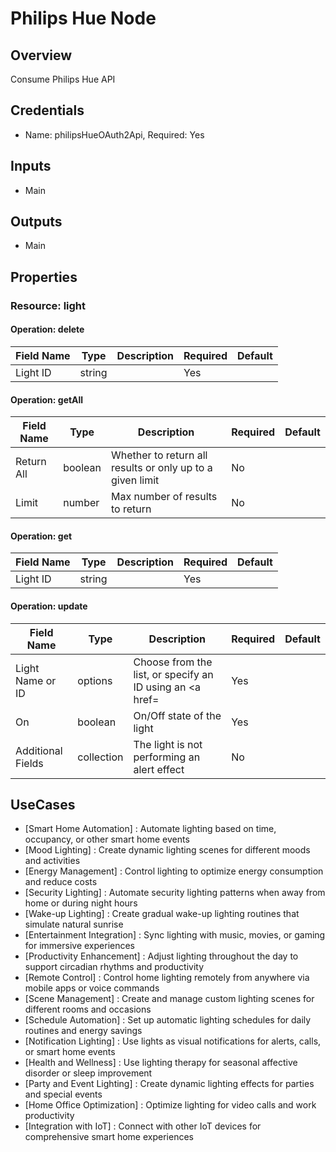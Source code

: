 # Philips Hue Node

## Overview

Consume Philips Hue API

## Credentials

- Name: philipsHueOAuth2Api, Required: Yes

## Inputs

- Main

## Outputs

- Main

## Properties

### Resource: light

#### Operation: delete

| Field Name | Type | Description | Required | Default |
|---|---|---|---|---|
| Light ID | string |  | Yes |  |

#### Operation: getAll

| Field Name | Type | Description | Required | Default |
|---|---|---|---|---|
| Return All | boolean | Whether to return all results or only up to a given limit | No |  |
| Limit | number | Max number of results to return | No |  |

#### Operation: get

| Field Name | Type | Description | Required | Default |
|---|---|---|---|---|
| Light ID | string |  | Yes |  |

#### Operation: update

| Field Name | Type | Description | Required | Default |
|---|---|---|---|---|
| Light Name or ID | options | Choose from the list, or specify an ID using an <a href= | Yes |  |
| On | boolean | On/Off state of the light | Yes |  |
| Additional Fields | collection | The light is not performing an alert effect | No |  |

## UseCases

- [Smart Home Automation] : Automate lighting based on time, occupancy, or other smart home events
- [Mood Lighting] : Create dynamic lighting scenes for different moods and activities
- [Energy Management] : Control lighting to optimize energy consumption and reduce costs
- [Security Lighting] : Automate security lighting patterns when away from home or during night hours
- [Wake-up Lighting] : Create gradual wake-up lighting routines that simulate natural sunrise
- [Entertainment Integration] : Sync lighting with music, movies, or gaming for immersive experiences
- [Productivity Enhancement] : Adjust lighting throughout the day to support circadian rhythms and productivity
- [Remote Control] : Control home lighting remotely from anywhere via mobile apps or voice commands
- [Scene Management] : Create and manage custom lighting scenes for different rooms and occasions
- [Schedule Automation] : Set up automatic lighting schedules for daily routines and energy savings
- [Notification Lighting] : Use lights as visual notifications for alerts, calls, or smart home events
- [Health and Wellness] : Use lighting therapy for seasonal affective disorder or sleep improvement
- [Party and Event Lighting] : Create dynamic lighting effects for parties and special events
- [Home Office Optimization] : Optimize lighting for video calls and work productivity
- [Integration with IoT] : Connect with other IoT devices for comprehensive smart home experiences

